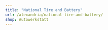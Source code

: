 ```yaml
---
title: "National Tire and Battery"
url: /alexandria/national-tire-and-battery/
shop: Autowerkstatt
---
```

